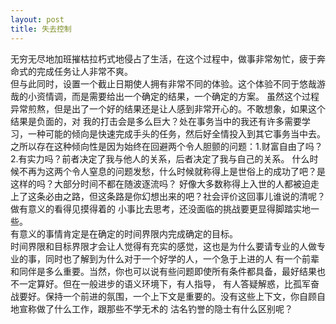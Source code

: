 ```yaml
---
layout: post
title: 失去控制
---
```

无穷无尽地加班摧枯拉朽式地侵占了生活，在这个过程中，做事非常匆忙，疲于奔命式的完成任务让人非常不爽。  
但与此同时，设置一个截止日期使人拥有非常不同的体验。这个体验不同于悠哉游哉的小资情调，而是需要给出一个确定的结果，一个确定的方案。
虽然这个过程异常煎熬，但是出了一个好的结果还是让人感到非常开心的。不敢想象，如果这个结果是负面的，对
我的打击会是多么巨大？处在事务当中的我还有许多需要学习，一种可能的倾向是快速完成手头的任务，然后好全情投入到其它事务当中去。
之所以存在这种倾向性是因为始终在回避两个令人胆颤的问题：1.财富自由了吗？2.有实力吗？前者决定了我与他人的关系，后者决定了我与自己的关系。
什么时候不再为这两个令人窒息的问题发愁，什么时候就称得上是世俗上的成功了吧？是这样的吗？大部分时间不都在随波逐流吗？ 
好像大多数称得上入世的人都被迫走上了这条必由之路，但这条路是你幻想出来的吧？社会评价这回事儿谁说的清呢？做有意义的看得见摸得着的
小事比去思考，还没面临的挑战要更显得脚踏实地一些。  
有意义的事情肯定是在确定的时间界限内完成确定的目标。  
时间界限和目标界限才会让人觉得有充实的感觉，这也是为什么要请专业的人做专业的事，同时也了解到为什么对于一个好学的人，一个急于上进的人
有一个前辈和同伴是多么重要。当然，你也可以说有些问题即使所有条件都具备，最好结果也不一定算好。但在一般进步的语义环境下，有人指导，
有人答疑解惑，比孤军奋战要好。保持一个前进的氛围，一个上下文是重要的。没有这些上下文，你自顾自地宣称做了什么工作，跟那些不学无术的
沽名钓誉的隐士有什么区别呢？
